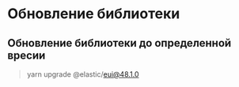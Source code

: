 # Обновление библиотеки
## Обновление библиотеки до определенной вресии
> yarn upgrade @elastic/eui@48.1.0
